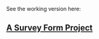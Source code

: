 See the working version here:

## [A Survey Form Project](https://fishenzone.github.io/best-pound-for-pound/)


